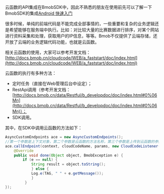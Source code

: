 
云函数的API集成在BmobSDK中，因此不熟悉的朋友在使用前先可以了解一下BmobSDK的集成[Android 快速入门](http://docs.bmob.cn/data/Android/a_faststart/doc/index.html)

很多时候，单纯的前端代码是不能完成全部事情的，一些重要和复杂的业务逻辑还是希望能够在服务端中执行。比如：对比较大量的比赛数据进行排序，对某个网站进行资料采集和处理，获取用户的IP信息，等等。Bmob不仅提供了云端存储，还开放了云端的业务逻辑代码功能，也就是云函数。

相关云函数的使用，大家可以参考开发文档： [http://docs.bmob.cn/cloudcode/WEB/a_faststart/doc/index.html](http://docs.bmob.cn/cloudcode/WEB/a_faststart/doc/index.html)

云函数的执行有多种方法：

- 定时任务（直接在Web管理后台中设定）； 
- RestApi调用（参考开发文档：[http://docs.bmob.cn/data/Restful/b_developdoc/doc/index.html#0%06Mn](http://docs.bmob.cn/data/Restful/b_developdoc/doc/index.html#0%06Mn)）； 
- SDK调用。

其中，在SDK中调用云函数的方法如下：
```java
AsyncCustomEndpoints ace = new AsyncCustomEndpoints();
//第一个参数是上下文对象，第二个参数是云函数的方法名称，第三个参数是上传到云函数的参数列表（JSONObject cloudCodeParams），第四个参数是回调类
ace.callEndpoint(context, cloudCodeName, params, new CloudCodeListener() {
	@Override
    public void done(Object object, BmobException e) {
        if (e == null) {
            String result = object.toString();
            } else {
            Log.e(TAG, " " + e.getMessage());
            }
         }
});
```

